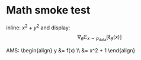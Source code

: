 # Math smoke test
inline: $x^2 + y^2$ and display:
$$
\nabla_\theta \mathbb{E}_{x\sim p_{\text{data}}}[\ell_\theta(x)]
$$

AMS:
\begin{align}
y &= f(x) \\\\
  &= x^2 + 1
\end{align}
